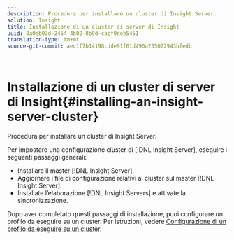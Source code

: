 ```yaml
---
description: Procedura per installare un cluster di Insight Server.
solution: Insight
title: Installazione di un cluster di server di Insight
uuid: 0a0eb03d-2454-4b02-8b9d-cacf9deb5451
translation-type: tm+mt
source-git-commit: aec1f7b14198cdde91f61d490a235022943bfedb

---
```



# Installazione di un cluster di server di Insight{#installing-an-insight-server-cluster}

Procedura per installare un cluster di Insight Server.

Per impostare una configurazione cluster di [!DNL Insight Server], eseguire i seguenti passaggi generali:

* Installare il master [!DNL Insight Server].
* Aggiornare i file di configurazione relativi al cluster sul master [!DNL Insight Server].
* Installate l’elaborazione [!DNL Insight Servers] e attivate la sincronizzazione.

Dopo aver completato questi passaggi di installazione, puoi configurare un profilo da eseguire su un cluster. Per istruzioni, vedere [Configurazione di un profilo da eseguire su un cluster](../../../../../home/c-inst-svr/c-install-ins-svr/c-ins-svr-clstrs/c-inst-ins-svr-clstr/c-inst-proc-clstr/c-config-prof-run-clstr.md#concept-c0e68e67c4784bc5af8db61013ca96a3).
